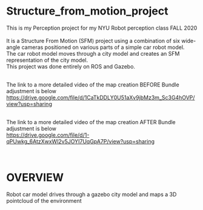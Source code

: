 # Structure_from_motion_project
This is my Perception project for my NYU Robot perception class FALL 2020 <br><br>
It is a Structure From Motion (SFM) project using a combination of six wide-angle cameras positioned on various parts of a simple car robot model.<br>
The car robot model moves through a city model and creates an SFM representation of the city model.<br>
This project was done entirely on ROS and Gazebo.<br><br>

The link to a more detailed video of the map creation BEFORE Bundle adjustment is below https://drive.google.com/file/d/1CaTkDDLY0U51aXv9jbMz3m_Sc3G4hOVP/view?usp=sharing
<br><br>


The link to a more detailed video of the map creation AFTER Bundle adjustment is below     
https://drive.google.com/file/d/1-qPUwkg_6AtzXwxWl2v5JOYI7UqGpA7P/view?usp=sharing



<br>

#  OVERVIEW
Robot car model drives through a gazebo city model and maps a 3D pointcloud of the environment
